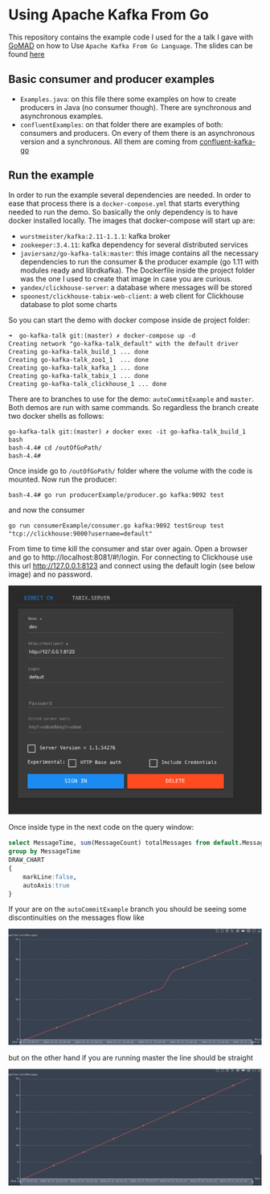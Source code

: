 # Using Apache Kafka From Go

This repository contains the example code I used for the a talk I gave with [GoMAD](https://www.meetup.com/go-mad/)
on how to Use `Apache Kafka From Go Language`. The slides can be found [here](https://es.slideshare.net/FcoJavierSanzOlivera/kafka-from-go)

## Basic consumer and producer examples

- `Examples.java`: on this file there some examples on how to create producers in Java (no consumer though). There are synchronous and asynchronous examples. 
- `confluentExamples`: on that folder there are examples of both: consumers and producers. On every of them there is an asynchronous version and a synchronous. All them are coming from [confluent-kafka-go](https://github.com/confluentinc/confluent-kafka-go)

## Run the example

In order to run the example several dependencies are needed. In order to ease that process there is a `docker-compose.yml` that starts everything needed to run the demo.
So basically the only dependency is to have docker installed locally. The images that docker-compose will start up are:

- `wurstmeister/kafka:2.11-1.1.1`: kafka broker
- `zookeeper:3.4.11`: kafka dependency for several distributed services
- `javiersanz/go-kafka-talk:master`: this image contains all the necessary dependencies to run the consumer & the producer example (go 1.11 with modules ready and librdkafka). The Dockerfile inside the project folder was the one I used to create that image in case you are curious.
- `yandex/clickhouse-server`: a database where messages will be stored
- `spoonest/clickhouse-tabix-web-client`: a web client for Clickhouse database to plot some charts
  
So you can start the demo with docker compose inside de project folder:

```console
➜  go-kafka-talk git:(master) ✗ docker-compose up -d
Creating network "go-kafka-talk_default" with the default driver
Creating go-kafka-talk_build_1 ... done
Creating go-kafka-talk_zoo1_1  ... done
Creating go-kafka-talk_kafka_1 ... done
Creating go-kafka-talk_tabix_1 ... done
Creating go-kafka-talk_clickhouse_1 ... done
```

There are to branches to use for the demo: `autoCommitExample` and `master`. Both demos are run with same commands. So regardless the branch create two docker shells as follows:

```console
go-kafka-talk git:(master) ✗ docker exec -it go-kafka-talk_build_1  bash
bash-4.4# cd /outOfGoPath/
bash-4.4#
```

Once inside go to `/outOfGoPath/` folder where the volume with the code is mounted. Now run the producer:

```console
bash-4.4# go run producerExample/producer.go kafka:9092 test
```

and now the consumer

```console
go run consumerExample/consumer.go kafka:9092 testGroup test "tcp://clickhouse:9000?username=default"
```

From time to time kill the consumer and star over again. Open a browser and go to http://localhost:8081/#!/login. For connecting to Clickhouse use this url http://127.0.0.1:8123 and connect using the default login (see below image) and no password.

![Clickhouse Connection](https://github.com/javier-sanz/go-kafka-talk/raw/master/tabixLogin.png)

Once inside type in the next code on the query window:

```SQL
select MessageTime, sum(MessageCount) totalMessages from default.Messages
group by MessageTime
DRAW_CHART
{
    markLine:false,
    autoAxis:true
}
```

If your are on the `autoCommitExample` branch you should be seeing some discontinuities on the messages flow like

![Autocommit issue](https://github.com/javier-sanz/go-kafka-talk/raw/master/autoCommit.png)

but on the other hand if you are running master the line should be straight

![Manual commit](https://github.com/javier-sanz/go-kafka-talk/raw/master/manualCommit.png)
